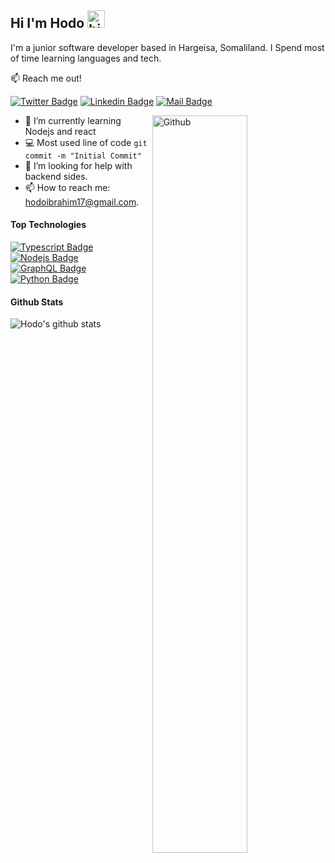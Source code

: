 ## Hi I'm Hodo <img src="https://user-images.githubusercontent.com/1303154/88677602-1635ba80-d120-11ea-84d8-d263ba5fc3c0.gif" width="28px" alt="hi">

I'm a junior software developer based in Hargeisa, Somaliland. I Spend most of time learning languages and tech.

:mailbox: Reach me out!

[![Twitter Badge](https://img.shields.io/badge/-@hodo-1ca0f1?style=flat&labelColor=1ca0f1&logo=twitter&logoColor=white&link=https://twitter.com/Ipenywis)](https://twitter.com/hodamman) [![Linkedin Badge](https://img.shields.io/badge/-hodo-0e76a8?style=flat&labelColor=0e76a8&logo=linkedin&logoColor=white)](https://www.linkedin.com/in/hodo-ibrahim-98237a202/) [![Mail Badge](https://img.shields.io/badge/-hodo-c0392b?style=flat&labelColor=c0392b&logo=gmail&logoColor=white)](mailto:hodoibrahim17@gmail.com)

<img width="55%" align="right" alt="Github" src="https://raw.githubusercontent.com/onimur/.github/master/.resources/git-header.svg" />
<!-- TODO: Add last video link -->

- 🔭 I’m currently learning Nodejs and react
- :computer: Most used line of code `git commit -m "Initial Commit"`
- 🤔 I’m looking for help with backend sides.
- 📫 How to reach me: hodoibrahim17@gmail.com.

#### Top Technologies

<!-- TODO: Make technologies links takes you to repositories -->

[![Typescript Badge](https://img.shields.io/badge/-Typescript-007acc?style=for-the-badge&labelColor=black&logo=typescript&logoColor=007acc)](#) [![Nodejs Badge](https://img.shields.io/badge/-Nodejs-3C873A?style=for-the-badge&labelColor=black&logo=node.js&logoColor=3C873A)](#) [![GraphQL Badge](https://img.shields.io/badge/-GraphQl-e535ab?style=for-the-badge&labelColor=black&logo=graphql&logoColor=e535ab)](#) [![Python Badge](https://img.shields.io/badge/-Flutter-3F79AC?style=for-the-badge&labelColor=black&logo=flutter&logoColor=3F79AC)](#)

#### Github Stats

![Hodo's github stats](https://github-readme-stats.vercel.app/api?username=hoodfk&count_private=true&theme=tokyonight&hide=contribs,prs)
